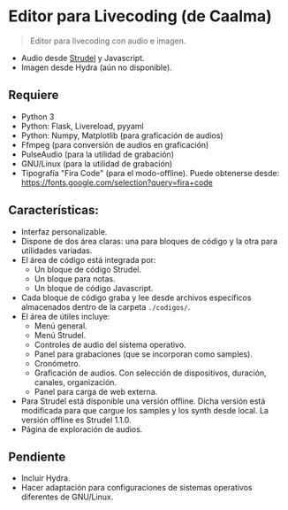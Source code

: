 # Editor para Livecoding (de Caalma)

> Editor para livecoding con audio e imagen.

+ Audio desde [Strudel](https://strudel.cc/) y Javascript.
+ Imagen desde Hydra (aún no disponible).


## Requiere

+ Python 3
+ Python: Flask, Livereload, pyyaml
+ Python: Numpy, Matplotlib (para graficación de audios)
+ Ffmpeg (para conversión de audios en graficación)
+ PulseAudio (para la utilidad de grabación)
+ GNU/Linux (para la utilidad de grabación)
+ Tipografía "Fira Code" (para el modo-offline). Puede obtenerse desde: https://fonts.google.com/selection?query=fira+code

## Características:

+ Interfaz personalizable.
+ Dispone de dos área claras: una para bloques de código y la otra para utilidades variadas.
+ El área de código está integrada por:
  + Un bloque de código Strudel.
  + Un bloque para notas.
  + Un bloque de código Javascript.
+ Cada bloque de código graba y lee desde archivos específicos almacenados dentro de la carpeta `./codigos/`.
+ El área de útiles incluye:
  + Menú general.
  + Menú Strudel.
  + Controles de audio del sistema operativo.
  + Panel para grabaciones (que se incorporan como samples).
  + Cronómetro.
  + Graficación de audios. Con selección de dispositivos, duración, canales, organización.
  + Panel para carga de web externa.
+ Para Strudel está disponible una versión offline. Dicha versión está modificada para que cargue los samples y los synth desde local. La versión offline es Strudel 1.1.0.
+ Página de exploración de audios.


## Pendiente
+ Incluir Hydra.
+ Hacer adaptación para configuraciones de sistemas operativos diferentes de GNU/Linux.
